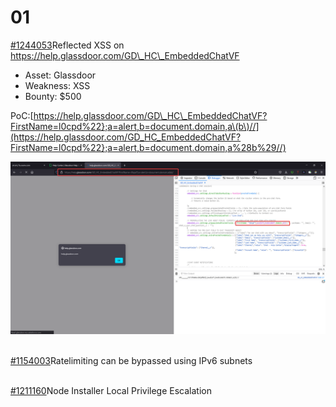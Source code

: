 # 01

[\#1244053](https://hackerone.com/reports/1244053)Reflected XSS on https://help.glassdoor.com/GD\_HC\_EmbeddedChatVF

* Asset: Glassdoor
* Weakness: XSS
* Bounty: $500

PoC:[https://help.glassdoor.com/GD\_HC\_EmbeddedChatVF?FirstName=l0cpd%22};a=alert,b=document.domain,a\(b\)//](https://help.glassdoor.com/GD_HC_EmbeddedChatVF?FirstName=l0cpd%22};a=alert,b=document.domain,a%28b%29//)

![](../../../.gitbook/assets/image%20%2814%29.png)



[  
\#1154003](https://hackerone.com/reports/1154003)Ratelimiting can be bypassed using IPv6 subnets

[  
\#1211160](https://hackerone.com/reports/1211160)Node Installer Local Privilege Escalation

